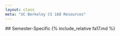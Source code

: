 ```yaml
---
layout: class
meta: "UC Berkeley CS 168 Resources"
---
```

<div class="text-box" markdown="1">
## Semester-Specific
{% include_relative fa17.md %}
</div>
